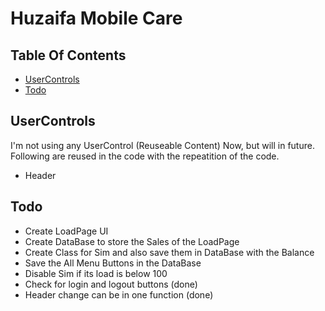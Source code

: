 # Huzaifa Mobile Care

## Table Of Contents
- [UserControls](#UserControls)
- [Todo](#Todo)

## UserControls
I'm not using any UserControl (Reuseable Content) Now, but will in future.
Following are reused in the code with the repeatition of the code.
- Header

## Todo
- Create LoadPage UI
- Create DataBase to store the Sales of the LoadPage
- Create Class for Sim and also save them in DataBase with the Balance
- Save the All Menu Buttons in the DataBase
- Disable Sim if its load is below 100
- Check for login and logout buttons (done)
- Header change can be in one function (done)
